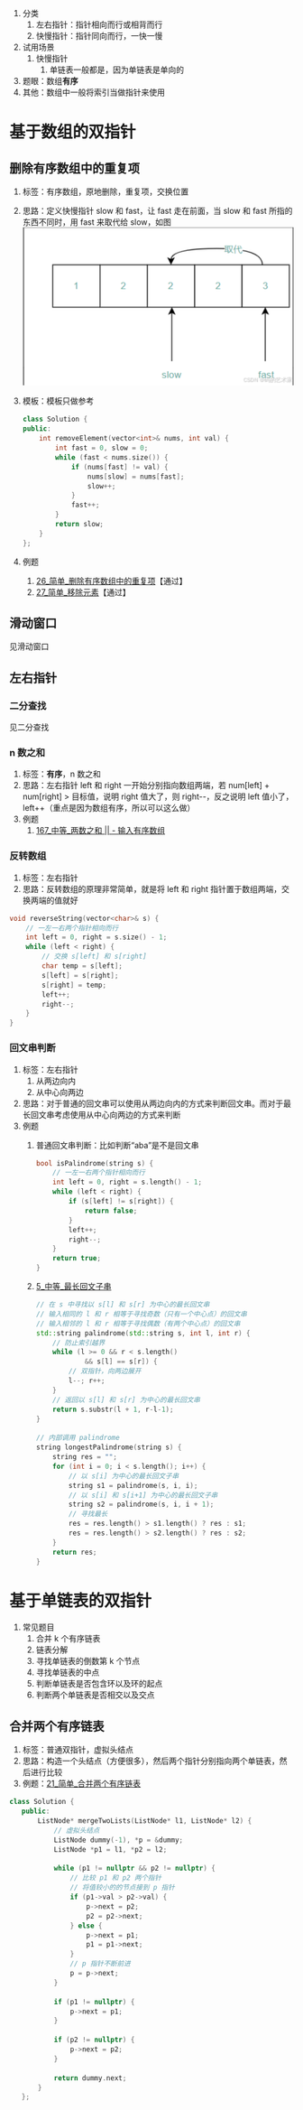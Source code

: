 1. 分类
   1. 左右指针：指针相向而行或相背而行
   2. 快慢指针：指针同向而行，一快一慢
2. 试用场景
   1. 快慢指针
      1. 单链表一般都是，因为单链表是单向的
3. 题眼：数组**有序**
4. 其他：数组中一般将索引当做指针来使用

# 基于数组的双指针

## 删除有序数组中的重复项

1. 标签：有序数组，原地删除，重复项，交换位置
2. 思路：定义快慢指针 slow 和 fast，让 fast 走在前面，当 slow 和 fast 所指的东西不同时，用 fast 来取代给 slow，如图
   ![image-20240920220941148](.\img\image-20240920220941148.png)
3. 模板：模板只做参考
   
   ```C++
   class Solution {
   public:
       int removeElement(vector<int>& nums, int val) {
           int fast = 0, slow = 0;
           while (fast < nums.size()) {
               if (nums[fast] != val) {
                   nums[slow] = nums[fast];
                   slow++;
               }
               fast++;
           }
           return slow;
       }
   };
   ```
4. 例题
   
   1. [26\_简单_删除有序数组中的重复项](https://leetcode.cn/problems/remove-duplicates-from-sorted-array/)【通过】
   2. [27\_简单_移除元素](https://leetcode.cn/problems/remove-element/description/)【通过】

## 滑动窗口

见滑动窗口

## 左右指针

### 二分查找

见二分查找

### n 数之和

1. 标签：**有序**，n 数之和
2. 思路：左右指针 left 和 right 一开始分别指向数组两端，若 num[left] + num[right] > 目标值，说明 right 值大了，则 right--，反之说明 left 值小了，left++（重点是因为数组有序，所以可以这么做）
3. 例题
   1. [167\_中等_两数之和 || - 输入有序数组](https://leetcode.cn/problems/two-sum-ii-input-array-is-sorted/description/)


### 反转数组

1. 标签：左右指针
2. 思路：反转数组的原理非常简单，就是将 left 和 right 指针置于数组两端，交换两端的值就好

```cpp
void reverseString(vector<char>& s) {
    // 一左一右两个指针相向而行
    int left = 0, right = s.size() - 1;
    while (left < right) {
        // 交换 s[left] 和 s[right]
        char temp = s[left];
        s[left] = s[right];
        s[right] = temp;
        left++;
        right--;
    }
}
```

### 回文串判断

1. 标签：左右指针
   1. 从两边向内
   2. 从中心向两边
2. 思路：对于普通的回文串可以使用从两边向内的方式来判断回文串。而对于最长回文串考虑使用从中心向两边的方式来判断
3. 例题
   1. 普通回文串判断：比如判断“aba”是不是回文串
      ```cpp
      bool isPalindrome(string s) {
          // 一左一右两个指针相向而行
          int left = 0, right = s.length() - 1;
          while (left < right) {
              if (s[left] != s[right]) {
                  return false;
              }
              left++;
              right--;
          }
          return true;
      }
      ```
   2. [5\_中等_最长回文子串](https://leetcode.cn/problems/longest-palindromic-substring/description/)
      
      ```cpp
      // 在 s 中寻找以 s[l] 和 s[r] 为中心的最长回文串
      // 输入相同的 l 和 r 相等于寻找奇数（只有一个中心点）的回文串
      // 输入相邻的 l 和 r 相等于寻找偶数（有两个中心点）的回文串
      std::string palindrome(std::string s, int l, int r) {
          // 防止索引越界
          while (l >= 0 && r < s.length()
                  && s[l] == s[r]) {
              // 双指针，向两边展开
              l--; r++;
          }
          // 返回以 s[l] 和 s[r] 为中心的最长回文串
          return s.substr(l + 1, r-l-1);
      }
      
      // 内部调用 palindrome
      string longestPalindrome(string s) {
          string res = "";
          for (int i = 0; i < s.length(); i++) {
              // 以 s[i] 为中心的最长回文子串
              string s1 = palindrome(s, i, i);
              // 以 s[i] 和 s[i+1] 为中心的最长回文子串
              string s2 = palindrome(s, i, i + 1);
              // 寻找最长
              res = res.length() > s1.length() ? res : s1;
              res = res.length() > s2.length() ? res : s2;
          }
          return res;
      }
      ```

# 基于单链表的双指针

1. 常见题目
   1. 合并 k 个有序链表
   2. 链表分解
   3. 寻找单链表的倒数第 k 个节点
   4. 寻找单链表的中点
   5. 判断单链表是否包含环以及环的起点
   6. 判断两个单链表是否相交以及交点

## 合并两个有序链表

1. 标签：普通双指针，虚拟头结点
2. 思路：构造一个头结点（方便很多），然后两个指针分别指向两个单链表，然后进行比较
3. 例题：[21\_简单_合并两个有序链表](https://leetcode.cn/problems/merge-two-sorted-lists/description/)

```cpp
class Solution {
   public:
       ListNode* mergeTwoLists(ListNode* l1, ListNode* l2) {
           // 虚拟头结点
           ListNode dummy(-1), *p = &dummy;
           ListNode *p1 = l1, *p2 = l2;

           while (p1 != nullptr && p2 != nullptr) {
               // 比较 p1 和 p2 两个指针
               // 将值较小的的节点接到 p 指针
               if (p1->val > p2->val) {
                   p->next = p2;
                   p2 = p2->next;
               } else {
                   p->next = p1;
                   p1 = p1->next;
               }
               // p 指针不断前进
               p = p->next;
           }

           if (p1 != nullptr) {
               p->next = p1;
           }

           if (p2 != nullptr) {
               p->next = p2;
           }

           return dummy.next;
       }
   };
```